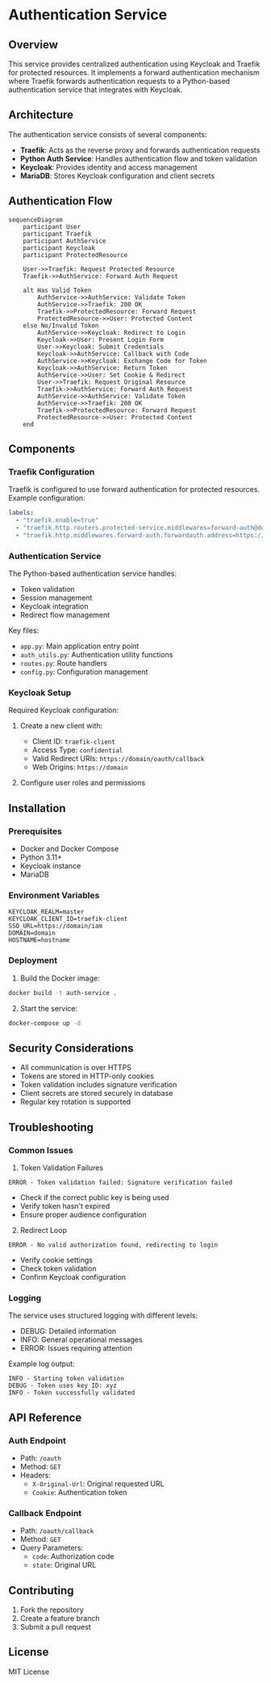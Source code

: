 # Authentication Service

## Overview
This service provides centralized authentication using Keycloak and Traefik for protected resources. It implements a forward authentication mechanism where Traefik forwards authentication requests to a Python-based authentication service that integrates with Keycloak.

## Architecture
The authentication service consists of several components:
- **Traefik**: Acts as the reverse proxy and forwards authentication requests
- **Python Auth Service**: Handles authentication flow and token validation
- **Keycloak**: Provides identity and access management
- **MariaDB**: Stores Keycloak configuration and client secrets

## Authentication Flow

```mermaid
sequenceDiagram
    participant User
    participant Traefik
    participant AuthService
    participant Keycloak
    participant ProtectedResource

    User->>Traefik: Request Protected Resource
    Traefik->>AuthService: Forward Auth Request
    
    alt Has Valid Token
        AuthService->>AuthService: Validate Token
        AuthService->>Traefik: 200 OK
        Traefik->>ProtectedResource: Forward Request
        ProtectedResource->>User: Protected Content
    else No/Invalid Token
        AuthService->>Keycloak: Redirect to Login
        Keycloak->>User: Present Login Form
        User->>Keycloak: Submit Credentials
        Keycloak->>AuthService: Callback with Code
        AuthService->>Keycloak: Exchange Code for Token
        Keycloak->>AuthService: Return Token
        AuthService->>User: Set Cookie & Redirect
        User->>Traefik: Request Original Resource
        Traefik->>AuthService: Forward Auth Request
        AuthService->>AuthService: Validate Token
        AuthService->>Traefik: 200 OK
        Traefik->>ProtectedResource: Forward Request
        ProtectedResource->>User: Protected Content
    end
```

## Components

### Traefik Configuration
Traefik is configured to use forward authentication for protected resources. Example configuration:

```yaml
labels:
  - "traefik.enable=true"
  - "traefik.http.routers.protected-service.middlewares=forward-auth@docker"
  - "traefik.http.middlewares.forward-auth.forwardauth.address=https://domain/oauth"
```

### Authentication Service
The Python-based authentication service handles:
- Token validation
- Session management
- Keycloak integration
- Redirect flow management

Key files:
- `app.py`: Main application entry point
- `auth_utils.py`: Authentication utility functions
- `routes.py`: Route handlers
- `config.py`: Configuration management

### Keycloak Setup
Required Keycloak configuration:
1. Create a new client with:
   - Client ID: `traefik-client`
   - Access Type: `confidential`
   - Valid Redirect URIs: `https://domain/oauth/callback`
   - Web Origins: `https://domain`

2. Configure user roles and permissions

## Installation

### Prerequisites
- Docker and Docker Compose
- Python 3.11+
- Keycloak instance
- MariaDB

### Environment Variables
```env
KEYCLOAK_REALM=master
KEYCLOAK_CLIENT_ID=traefik-client
SSO_URL=https://domain/iam
DOMAIN=domain
HOSTNAME=hostname
```

### Deployment
1. Build the Docker image:
```bash
docker build -t auth-service .
```

2. Start the service:
```bash
docker-compose up -d
```

## Security Considerations
- All communication is over HTTPS
- Tokens are stored in HTTP-only cookies
- Token validation includes signature verification
- Client secrets are stored securely in database
- Regular key rotation is supported

## Troubleshooting

### Common Issues

1. Token Validation Failures
```
ERROR - Token validation failed: Signature verification failed
```
- Check if the correct public key is being used
- Verify token hasn't expired
- Ensure proper audience configuration

2. Redirect Loop
```
ERROR - No valid authorization found, redirecting to login
```
- Verify cookie settings
- Check token validation
- Confirm Keycloak configuration

### Logging
The service uses structured logging with different levels:
- DEBUG: Detailed information
- INFO: General operational messages
- ERROR: Issues requiring attention

Example log output:
```
INFO - Starting token validation
DEBUG - Token uses key ID: xyz
INFO - Token successfully validated
```

## API Reference

### Auth Endpoint
- Path: `/oauth`
- Method: `GET`
- Headers:
  - `X-Original-Url`: Original requested URL
  - `Cookie`: Authentication token

### Callback Endpoint
- Path: `/oauth/callback`
- Method: `GET`
- Query Parameters:
  - `code`: Authorization code
  - `state`: Original URL

## Contributing
1. Fork the repository
2. Create a feature branch
3. Submit a pull request

## License
MIT License
